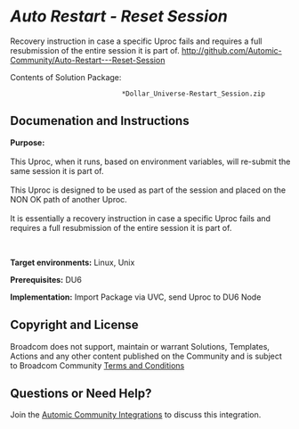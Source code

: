 *Auto Restart - Reset Session*
=============


Recovery instruction in case a specific Uproc fails and requires a full resubmission of the entire session it is part of.
http://github.com/Automic-Community/Auto-Restart---Reset-Session

<!-- List of attached files -->
Contents of Solution Package:

						
								*Dollar_Universe-Restart_Session.zip
								
						


Documenation and Instructions
---

<p><strong class="bbc">Purpose:</strong><br /><br />This Uproc, when it runs, based on environment variables, will re-submit the same session it is part of.<br /><br />This Uproc is designed to be used as part of the session and placed on the NON OK path of another Uproc.<br /><br />It is essentially a recovery instruction in case a specific Uproc fails and requires a full resubmission of the entire session it is part of.</p>
<p>&nbsp;</p>
<p><strong class="title">Target environments:</strong> Linux, Unix</p>
<p><strong class="title">Prerequisites:</strong> DU6</p>
<p><strong class="title">Implementation:</strong> Import Package via UVC, send Uproc to DU6 Node</p>

Copyright and License
---

Broadcom does not support, maintain or warrant Solutions, Templates, Actions and any other content published on the Community and is subject to Broadcom Community [Terms and Conditions](https://community.broadcom.com/termsandconditions)


Questions or Need Help? 
---
Join the [Automic Community Integrations](https://community.broadcom.com/communities/community-home?CommunityKey=83e49dd4-b93e-464a-a343-2bb1e51c13ec) to discuss this integration.

